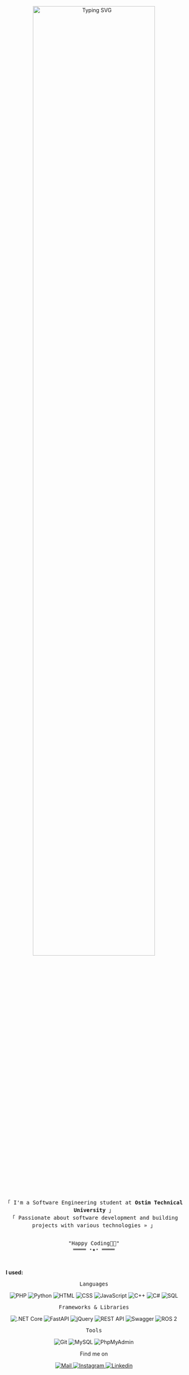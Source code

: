<div align="center" width="50">

<p align="center">
    <img 
      src="https://readme-typing-svg.demolab.com?font=Inconsolata&weight=500&size=40&duration=4000&pause=300&color=FFFFFF&center=true&vCenter=true&multiline=true&repeat=false&random=false&width=1000&height=100&lines=%3E+Hey+there!%2C+I+am+Abdullah+Aksoy" 
      width="80%" 
      alt="Typing SVG"
    />
  </a>
</p>

<p align="center">
        <!-- Intro -->
        <samp>
                「 I'm a Software Engineering student at <b>Ostim Technical University</b> 」
                <br>
                「 Passionate about software development and building projects with various technologies »</b> 」
                <br>
                <br>
        </samp>
</p>

<samp>
    <p align="center">
        "Happy Coding👨‍💻" <br>
        ════ ⋆★⋆ ════
    </p> 
    <br>
</samp>

<!-- EKLENEN KISIM -->
<p style="margin-left: -420px;"><b>I used:</b></p>

<samp>
    <p align="center">Languages</p> </samp>

![PHP](https://img.shields.io/badge/PHP-777BB4?style=flat&logo=php&logoColor=white)
![Python](https://img.shields.io/badge/Python-FFD43B?style=flat&logo=python&logoColor=darkgreen)
![HTML](https://img.shields.io/badge/HTML5-E34F26?style=flat&logo=html5&logoColor=white)
![CSS](https://img.shields.io/badge/CSS3-1572B6?style=flat&logo=css3&logoColor=white)
![JavaScript](https://img.shields.io/badge/JavaScript-323330?style=flat&logo=javascript&logoColor=F7DF1E)
![C++](https://img.shields.io/badge/C%2B%2B-00599C?style=flat&logo=c%2B%2B&logoColor=white)
![C#](https://img.shields.io/badge/C%23-239120?style=flat&logo=c-sharp&logoColor=white)
![SQL](https://img.shields.io/badge/SQL-4479A1?style=flat&logo=mysql&logoColor=white)

<samp>
    <p align="center">Frameworks & Libraries</p> </samp>

![.NET Core](https://img.shields.io/badge/.NET_Core-512BD4?style=flat&logo=dotnet&logoColor=white)
![FastAPI](https://img.shields.io/badge/FastAPI-009688?style=flat)
![jQuery](https://img.shields.io/badge/jQuery-0769AD?style=flat&logo=jquery&logoColor=white)
![REST API](https://img.shields.io/badge/REST_API-00C7B7?style=flat)
![Swagger](https://img.shields.io/badge/Swagger-85EA2D?style=flat)
![ROS 2](https://img.shields.io/badge/ROS2-22314E?style=flat)

<samp>
    <p align="center">Tools</p> </samp>

![Git](https://img.shields.io/badge/GIT-E44C30?style=flat&logo=git&logoColor=white)
![MySQL](https://img.shields.io/badge/MySQL-4479A1?style=flat&logo=mysql&logoColor=white)
![PhpMyAdmin](https://img.shields.io/badge/PhpMyAdmin-6C78AF?style=flat)



<p align="center">
    <!-- Social Links -->
    <p>Find me on</p>
    <!-- Mail -->
    <a href="mailto:aksoyaa01@gmail.com" target="_blank"><img alt="Mail"
                src="https://img.shields.io/badge/-Mail-EA4335?style=flat-square&logo=Gmail&logoColor=white">
    </a>
    <!-- Instagram -->
    <a href="https://www.instagram.com/aksoyy_aa/" target="_blank"> <img alt="Instagram" 
       src="https://img.shields.io/badge/Instagram-%23E4405F?style=flat-square&logo=instagram&logoColor=white" />
    </a>
    <!-- Linkedin -->
    <a href="https://www.linkedin.com/in/abdullah-aksoyy" target="_blank"><img alt="Linkedin"
                src="https://img.shields.io/badge/-Linkedin-0A66C2?style=flat-square&logo=Linkedin&logoColor=white">
    </a>
</p>

</div>
